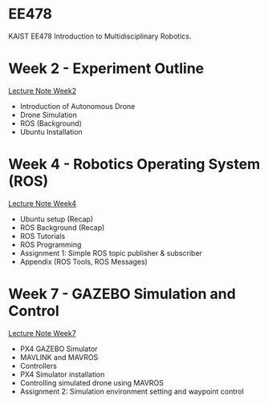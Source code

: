 # EE478
KAIST EE478 Introduction to Multidisciplinary Robotics.

# Week 2 - Experiment Outline
[Lecture Note Week2](https://www.dropbox.com/s/gjk89u31n8tplk8/wk2_experiment_outline.pdf?dl=0)
- Introduction of Autonomous Drone
- Drone Simulation
- ROS (Background)
- Ubuntu Installation

# Week 4 - Robotics Operating System (ROS)
[Lecture Note Week4](https://www.dropbox.com/s/hzwp2iy85ipw09m/wk4_Robotics_Operating_System.pdf?dl=0)
- Ubuntu setup (Recap)
- ROS Background (Recap)
- ROS Tutorials
- ROS Programming
- Assignment 1: Simple ROS topic publisher & subscriber
- Appendix (ROS Tools, ROS Messages)


# Week 7 - GAZEBO Simulation and Control
[Lecture Note Week7](https://www.dropbox.com/s/hzwp2iy85ipw09m/wk4_Robotics_Operating_System.pdf?dl=0)
- PX4 GAZEBO Simulator
- MAVLINK and MAVROS
- Controllers
- PX4 Simulator installation
- Controlling simulated drone using MAVROS
- Assignment 2: Simulation environment setting and waypoint control